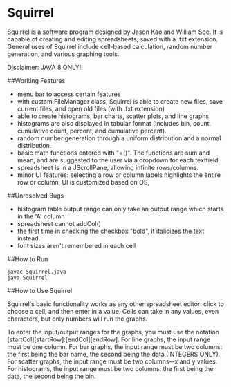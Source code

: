 # Squirrel

Squirrel is a software program designed by Jason Kao and William Soe. It is capable of creating and editing spreadsheets, saved with a .txt extension. General uses of Squirrel include cell-based calculation, random number generation, and various graphing tools.

Disclaimer: JAVA 8 ONLY!!

##Working Features
- menu bar to access certain features
- with custom FileManager class, Squirrel is able to create new files, save current files, and open old files (with .txt extension)
- able to create histograms, bar charts, scatter plots, and line graphs
- histograms are also displayed in tabular format (includes bin, count, cumulative count, percent, and cumulative percent).
- random number generation through a uniform distribution and a normal distribution.
- basic math functions entered with "=<functionName>(<parameters>)". The functions are sum and mean, and are suggested to the user via a dropdown for each textfield.
- spreadsheet is in a JScrollPane, allowing infinite rows/columns.
- minor UI features: selecting a row or column labels highlights the entire row or column, UI is customized based on OS, 

##Unresolved Bugs
- histogram table output range can only take an output range which starts in the 'A' column
- spreadsheet cannot addCol()
- the first time in checking the checkbox "bold", it italicizes the text instead.
- font sizes aren't remembered in each cell

##How to Run
```
javac Squirrel.java
java Squirrel
```
##How to Use Squirrel

Squirrel's basic functionality works as any other spreadsheet editor: click to choose a cell, and then enter in a value. Cells can take in any values, even characters, but only numbers will run the graphs.

To enter the input/output ranges for the graphs, you must use the notation [startCol][startRow]:[endCol][endRow].
For line graphs, the input range must be one column.
For bar graphs, the input range must be two columns: the first being the bar name, the second being the data (INTEGERS ONLY).
For scatter graphs, the input range must be two columns--x and y values.
For histograms, the input range must be two columns: the first being the data, the second being the bin.
